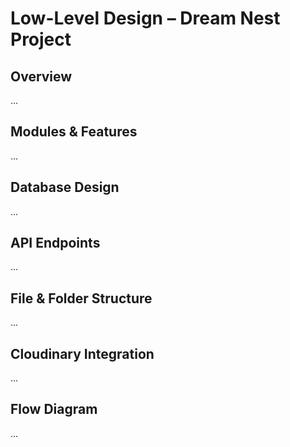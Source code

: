 # Low-Level Design – Dream Nest Project

## Overview
...

## Modules & Features
...

## Database Design
...

## API Endpoints
...

## File & Folder Structure
...

## Cloudinary Integration
...

## Flow Diagram
...
